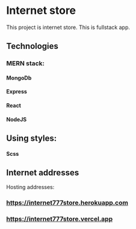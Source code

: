 # Internet store

This project is internet store. This is fullstack app.

## Technologies

### MERN stack:

#### MongoDb

#### Express

#### React

#### NodeJS

## Using styles:

#### Scss

## Internet addresses

Hosting addresses:

### https://internet777store.herokuapp.com

### https://internet777store.vercel.app
